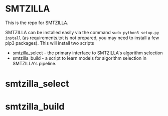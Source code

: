 # SMTZILLA

This is the repo for SMTZILLA. 

SMTZILLA can be installed easily via the command `sudo python3 setup.py install` (as requirements.txt is not prepared, you may need to install a few pip3 packages). This will install two scripts

* smtzilla_select - the primary interface to SMTZILLA's algorithm selection
* smtzilla_build  - a script to learn models for algorithm selection in SMTZILLA's pipeline.

# smtzilla_select

# smtzilla_build
